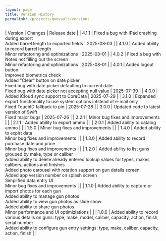 ```yaml
---
layout: page
title: Version History
permalink: /projects/gunvault/versions
---
```


| Version | Changes | Release date |
| 4.1.1 | Fixed a bug with iPad crashing during export <br />Added barrel length to exported fields | 2025-08-03 |
| 4.1.0 | Added ability to record barrel length <br /> Minor refactoring and optimizations | 2025-08-01 |
| 4.0.2 | Fixed a bug with Notes not filling out the screen <br /> Minor refactoring and optimizations | 2025-08-01 |
| 4.0.1 | Added logout button <br/> Improved biometrics check <br /> Added "Clear" button on date picker <br /> Fixed bug with date picker defaulting to current date <br /> Fixed bug with date picker not accepting null value | 2025-07-30 |
| 4.0.0 | Added iCloud sync support to CoreData | 2025-07-29 |
| 3.1.0 | Expanded export functionality to use system options intstead of e-mail only <br/> Fixed TouchID fallback to pin | 2025-07-28 |
| 3.0.0 | Updated code to latest version of Swift <br/> Fixed major bugs | 2025-07-26 |
| 2.2.1 | Minor bug fixes and improvements | |
| 2.1.1 | Added ability to export ammo | |
| 2.0.1 | Added ability to catalog ammo | |
| 1.5.0 | Minor bug fixes and improvements | |
| 1.4.0 | Added ability to expirt data <br/> Minor bug fixes and improvements | |
| 1.3.0 | Added ability to record purchase date and price <br/> Minor bug fixes and improvements | |
| 1.2.0 | Added ability to list guns grouped by make, type or caliber <br/> Added ability to delete already entered lookup values for types, makes, calibers, actions and finishes <br/> Added photo carousel with rotation support on gun details screen <br/> Added app version number on splash screen <br/> Simplified data entry UI <br/>Minor bug fixes and improvements | |
| 1.1.0 | Added ability to capture or import photos for each gun <br/> Added ability to manage gun photos <br/> Added ability to view gun photos as slide show <br/> Added ability to share gun photos <br/> Minor performance and UI optimiziations | |
| 1.0.0 | Added ability to record various details on guns: type, make, model, caliber, capacity, action, finish, serial number <br/> Added ability to configure gun entry settings: type, make, caliber, capacity, action, finish | |

